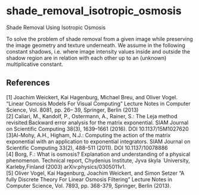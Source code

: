 # shade_removal_isotropic_osmosis
Shade Removal Using Isotropic Osmosis

To solve the problem of shade removal from a given image while preserving the image geometry and texture underneath. 
We assume in the following constant shadows, i.e. where image intensity values inside and outside the shadow region are in relation with each other up to an (unknown) multiplicative constant.

References
-----------------------------------------------
[1] Joachim Weickert, Kai Hagenburg, Michael Breu, and Oliver Vogel. “Linear Osmosis Models For Visual Computing” Lecture Notes in Computer Science, Vol. 8081, pp. 26– 39, Springer, Berlin (2013)					
[2] Caliari, M., Kandolf, P., Ostermann, A., Rainer, S.: The Leja method revisited:Backward error analysis for the matrix exponential. SIAM Journal on Scientific Computing 38(3), 1639–1661 (2016). DOI 10.1137/15M1027620		
[3]Al-Mohy, A.H., Higham, N.J.: Computing the action of the matrix exponential with an application to exponential integrators. SIAM Journal on Scientific Computing 33(2), 488–511 (2011). DOI 10.1137/10078886			
[4] Borg, F.: What is osmosis? Explanation and understanding of a physical phenomenon. Technical report, Chydenius Institute, Jyva ̈skyla ̈ University, Karleby,Finland (2003) arXiv:physics/0305011v1.				
[5] Oliver Vogel, Kai Hagenburg, Joachim Weickert, and Simon Setzer “A fully Discrete Theory For Linear Osmosis Filtering” Lecture Notes in Computer Science, Vol. 7893, pp. 368-379, Springer, Berlin (2013). 

